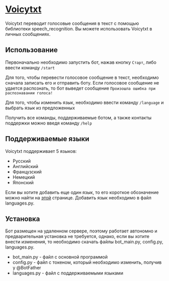 # [Voicytxt](https://t.me/voicetotext_project_bot)

Voicytxt переводит голосовые сообщения в текст с помощью библиотеки speech_recognition. Вы можете использовать Voicytxt в личных сообщениях.

## Использование

Первоначально необходимо запустить бот, нажав кнопку `Старт`, либо ввести команду `/start`

Для того, чтобы перевести голосовое сообщение в текст, необходимо сначала записать его и отправить боту. Если голосовое сообщение не удается распознать, то бот выведет сообщение `Произошла ошибка при распознавании голоса!`

Для того, чтобы изменить язык, необходимо ввести команду `/language` и выбрать язык из предложенных

Получить все команды, поддерживаемые ботом, а также контакты поддержки можно введя команду `/help`

## Поддерживаемые языки

Voicytxt поддерживает 5 языков:
- Русский
- Английский
- Французский
- Немецкий
- Японский

Если вы хотите добавить еще один язык, то его короткое обозначение можно найти на [этой](https://cloud.google.com/speech-to-text/docs/languages) странице. Добавить язык необходимо в файл languages.py.

## Установка 

Бот размещен на удаленном сервере, поэтому работает автономно и предварительная установка не требуется, однако, если вы хотите внести изменения, то необходимо скачать файлы bot_main.py, config.py, languages.py.

- bot_main.py - файл с основной программой  
- config.py - файл с токеном, который необходимо изменить, получив у @BotFather
- languages.py - файл с поддерживаемыми языками

